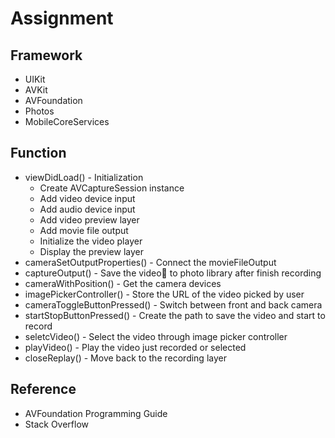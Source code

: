 # Assignment

## Framework
* UIKit
* AVKit
* AVFoundation
* Photos
* MobileCoreServices

## Function
* viewDidLoad() - Initialization
    * Create AVCaptureSession instance
    * Add video device input
    * Add audio device input
    * Add video preview layer
    * Add movie file output
    * Initialize the video player
    * Display the preview layer
* cameraSetOutputProperties() - Connect the movieFileOutput
* captureOutput() - Save the video to photo library after finish recording
* cameraWithPosition() - Get the camera devices
* imagePickerController() - Store the URL of the video picked by user
* cameraToggleButtonPressed() - Switch between front and back camera
* startStopButtonPressed() - Create the path to save the video and start to record
* seletcVideo() - Select the video through image picker controller
* playVideo() - Play the video just recorded or selected
* closeReplay() - Move back to the recording layer


## Reference
* AVFoundation Programming Guide
* Stack Overflow
